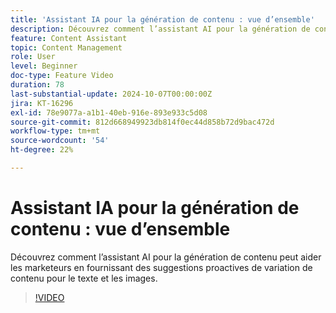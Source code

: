 ```yaml
---
title: 'Assistant IA pour la génération de contenu : vue d’ensemble'
description: Découvrez comment l’assistant AI pour la génération de contenu peut aider les marketeurs en fournissant des suggestions proactives de variation de contenu pour le texte et les images.
feature: Content Assistant
topic: Content Management
role: User
level: Beginner
doc-type: Feature Video
duration: 78
last-substantial-update: 2024-10-07T00:00:00Z
jira: KT-16296
exl-id: 78e9077a-a1b1-40eb-916e-893e933c5d08
source-git-commit: 812d668949923db814f0ec44d858b72d9bac472d
workflow-type: tm+mt
source-wordcount: '54'
ht-degree: 22%

---
```


# Assistant IA pour la génération de contenu : vue d’ensemble

Découvrez comment l’assistant AI pour la génération de contenu peut aider les marketeurs en fournissant des suggestions proactives de variation de contenu pour le texte et les images.

>[!VIDEO](https://video.tv.adobe.com/v/3432686/?learn=on)
